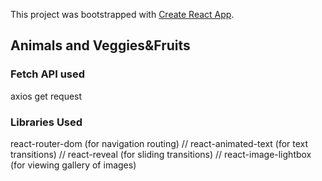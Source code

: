 This project was bootstrapped with [Create React App](https://github.com/facebook/create-react-app).

## Animals and Veggies&Fruits

### Fetch API used
axios get request

### Libraries Used

react-router-dom (for navigation routing) //
react-animated-text (for text transitions) //
react-reveal (for sliding transitions) //
react-image-lightbox (for viewing gallery of images)

